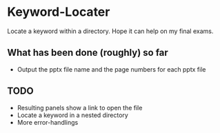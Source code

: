 # Keyword-Locater
Locate a keyword within a directory. Hope it can help on my final exams.

## What has been done (roughly) so far
* Output the pptx file name and the page numbers for each pptx file

## TODO
* Resulting panels show a link to open the file
* Locate a keyword in a nested directory  
* More error-handlings
